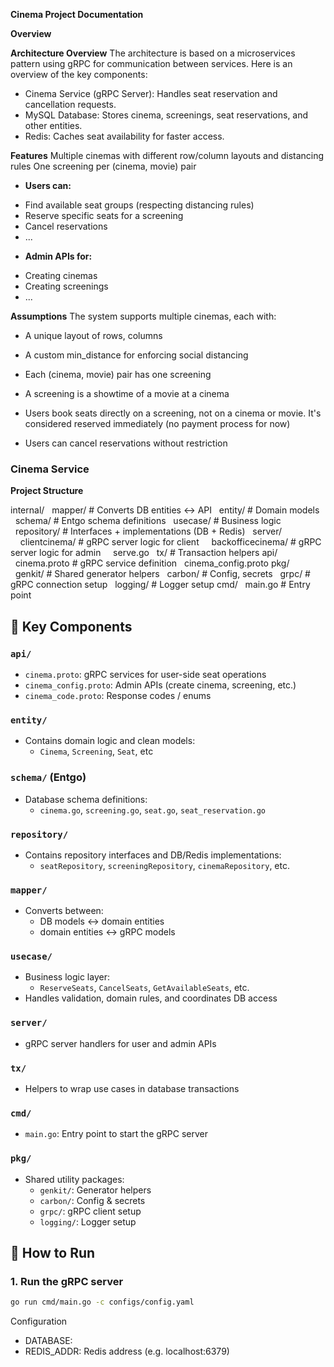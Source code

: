 

**Cinema Project Documentation**

**Overview**

**Architecture Overview**
The architecture is based on a microservices pattern using gRPC for communication between services. Here is an overview of the key components:
+ Cinema Service (gRPC Server): Handles seat reservation and cancellation requests.
+ MySQL Database: Stores cinema, screenings, seat reservations, and other entities.
+ Redis: Caches seat availability for faster access.

**Features**
Multiple cinemas with different row/column layouts and distancing rules
One screening per (cinema, movie) pair

* **Users can:**

+ Find available seat groups (respecting distancing rules)
+ Reserve specific seats for a screening
+ Cancel reservations
+ ...

* **Admin APIs for:**

+ Creating cinemas
+ Creating screenings
+ ...


**Assumptions**
The system supports multiple cinemas, each with:
+ A unique layout of rows, columns
+ A custom min_distance for enforcing social distancing
+ Each (cinema, movie) pair has one screening
+ A screening is a showtime of a movie at a cinema

+ Users book seats directly on a screening, not on a cinema or movie. It's considered reserved immediately (no payment process for now)
+ Users can cancel reservations without restriction



### Cinema Service

**Project Structure**

internal/
&nbsp;&nbsp;mapper/             # Converts DB entities <-> API
&nbsp;&nbsp;entity/             # Domain models
&nbsp;&nbsp;schema/             # Entgo schema definitions
&nbsp;&nbsp;usecase/            # Business logic
&nbsp;&nbsp;repository/         # Interfaces + implementations (DB + Redis)
&nbsp;&nbsp;server/
&nbsp;&nbsp;&nbsp;&nbsp;clientcinema/           # gRPC server logic for client
&nbsp;&nbsp;&nbsp;&nbsp;backofficecinema/           # gRPC server logic for admin
&nbsp;&nbsp;&nbsp;&nbsp;serve.go
&nbsp;&nbsp;tx/                 # Transaction helpers
api/
&nbsp;&nbsp;cinema.proto        # gRPC service definition
&nbsp;&nbsp;cinema_config.proto
pkg/
&nbsp;&nbsp;genkit/             # Shared generator helpers
&nbsp;&nbsp;carbon/             # Config, secrets
&nbsp;&nbsp;grpc/               # gRPC connection setup
&nbsp;&nbsp;logging/            # Logger setup
cmd/
&nbsp;&nbsp;main.go             # Entry point


## 📁 Key Components

###  `api/`
- `cinema.proto`: gRPC services for user-side seat operations
- `cinema_config.proto`: Admin APIs (create cinema, screening, etc.)
- `cinema_code.proto`: Response codes / enums

###  `entity/`
- Contains domain logic and clean models:
  - `Cinema`, `Screening`, `Seat`, etc

###  `schema/` (Entgo)
- Database schema definitions:
  - `cinema.go`, `screening.go`, `seat.go`, `seat_reservation.go`

###  `repository/`
- Contains repository interfaces and DB/Redis implementations:
  - `seatRepository`, `screeningRepository`, `cinemaRepository`, etc.

###  `mapper/`
- Converts between:
  - DB models ↔ domain entities  
  - domain entities ↔ gRPC models

###  `usecase/`
- Business logic layer:
  - `ReserveSeats`, `CancelSeats`, `GetAvailableSeats`, etc.
- Handles validation, domain rules, and coordinates DB access

###  `server/`
- gRPC server handlers for user and admin APIs

###  `tx/`
- Helpers to wrap use cases in database transactions

###  `cmd/`
- `main.go`: Entry point to start the gRPC server

###  `pkg/`
- Shared utility packages:
  - `genkit/`: Generator helpers
  - `carbon/`: Config & secrets
  - `grpc/`: gRPC client setup
  - `logging/`: Logger setup

## 🚀 How to Run
### 1. Run the gRPC server

```bash
go run cmd/main.go -c configs/config.yaml
```

Configuration

+ DATABASE: 
+ REDIS_ADDR: Redis address (e.g. localhost:6379)